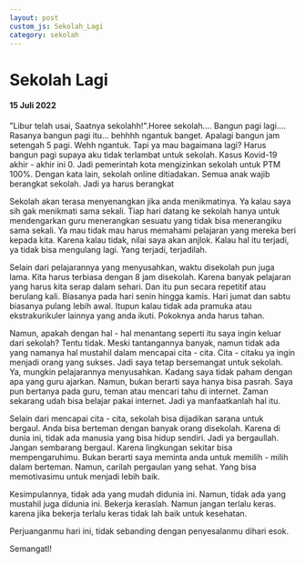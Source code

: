 ```yaml
---
layout: post
custom_js: Sekolah_Lagi
category: sekolah
---
```


# Sekolah Lagi
#### 15 Juli 2022

"Libur telah usai, Saatnya sekolahh!".Horee sekolah.... Bangun pagi lagi.... Rasanya bangun pagi itu... behhhh ngantuk banget. Apalagi bangun jam setengah 5 pagi. Wehh ngantuk. Tapi ya mau bagaimana lagi? Harus bangun pagi supaya aku tidak terlambat untuk sekolah. Kasus Kovid-19 akhir - akhir ini 0. Jadi pemerintah kota mengizinkan sekolah untuk PTM 100%. Dengan kata lain, sekolah online ditiadakan. Semua anak wajib berangkat sekolah. Jadi ya harus berangkat

Sekolah akan terasa menyenangkan jika anda menikmatinya. Ya kalau saya sih gak menikmati sama sekali. Tiap hari datang ke sekolah hanya untuk mendengarkan guru menerangkan sesuatu yang tidak bisa menerangiku sama sekali. Ya mau tidak mau harus memahami pelajaran yang mereka beri kepada kita. Karena kalau tidak, nilai saya akan anjlok. Kalau hal itu terjadi, ya tidak bisa mengulang lagi. Yang terjadi, terjadilah. 

Selain dari pelajarannya yang menyusahkan, waktu disekolah pun juga lama. Kita harus terbiasa dengan 8 jam disekolah. Karena banyak pelajaran yang harus kita serap dalam sehari. Dan itu pun secara repetitif atau berulang kali. Biasanya pada hari senin hingga kamis. Hari jumat dan sabtu biasanya pulang lebih awal. Itupun kalau tidak ada pramuka atau ekstrakurikuler lainnya yang anda ikuti. Pokoknya anda harus tahan.

Namun, apakah dengan hal - hal menantang seperti itu saya ingin keluar dari sekolah? Tentu tidak. Meski tantangannya banyak, namun tidak ada yang namanya hal mustahil dalam mencapai cita - cita. Cita - citaku ya ingin menjadi orang yang sukses. Jadi saya tetap bersemangat untuk sekolah. Ya, mungkin pelajarannya menyusahkan. Kadang saya tidak paham dengan apa yang guru ajarkan. Namun, bukan berarti saya hanya bisa pasrah. Saya pun bertanya pada guru, teman atau mencari tahu di internet. Zaman sekarang udah bisa belajar pakai internet. Jadi ya manfaatkanlah hal itu.

Selain dari mencapai cita - cita, sekolah bisa dijadikan sarana untuk bergaul. Anda bisa berteman dengan banyak orang disekolah. Karena di dunia ini, tidak ada manusia yang bisa hidup sendiri. Jadi ya bergaullah. Jangan sembarang bergaul. Karena lingkungan sekitar bisa mempengaruhimu. Bukan berarti saya meminta anda untuk memilih - milih dalam berteman. Namun, carilah pergaulan yang sehat. Yang bisa memotivasimu untuk menjadi lebih baik.

Kesimpulannya, tidak ada yang mudah didunia ini. Namun, tidak ada yang mustahil juga didunia ini. Bekerja keraslah. Namun jangan terlalu keras. karena jika bekerja terlalu keras tidak lah baik untuk kesehatan. 

Perjuanganmu hari ini, tidak sebanding dengan penyesalanmu dihari esok.
 

Semangatl!

